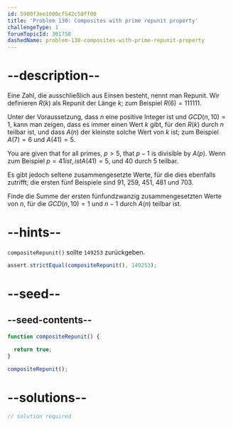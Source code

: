 ```yaml
---
id: 5900f3ee1000cf542c50ff00
title: 'Problem 130: Composites with prime repunit property'
challengeType: 1
forumTopicId: 301758
dashedName: problem-130-composites-with-prime-repunit-property
---
```


# --description--

Eine Zahl, die ausschließlich aus Einsen besteht, nennt man Repunit. Wir definieren $R(k)$ als Repunit der Länge $k$; zum Beispiel $R(6) = 111111$.

Unter der Voraussetzung, dass $n$ eine positive Integer ist und $GCD(n, 10) = 1$, kann man zeigen, dass es immer einen Wert $k$ gibt, für den $R(k)$ durch $n$ teilbar ist, und dass $A(n)$ der kleinste solche Wert von $k$ ist; zum Beispiel $A(7) = 6$ und $A(41) = 5$.

You are given that for all primes, $p > 5$, that $p − 1$ is divisible by $A(p)$. Wenn zum Beispiel $p = 41 ist, ist A(41) = 5$, und 40 durch 5 teilbar.

Es gibt jedoch seltene zusammengesetzte Werte, für die dies ebenfalls zutrifft; die ersten fünf Beispiele sind 91, 259, 451, 481 und 703.

Finde die Summe der ersten fünfundzwanzig zusammengesetzten Werte von $n$, für die $GCD(n, 10) = 1$ und $n - 1$ durch $A(n)$ teilbar ist.

# --hints--

`compositeRepunit()` sollte `149253` zurückgeben.

```js
assert.strictEqual(compositeRepunit(), 149253);
```

# --seed--

## --seed-contents--

```js
function compositeRepunit() {

  return true;
}

compositeRepunit();
```

# --solutions--

```js
// solution required
```

